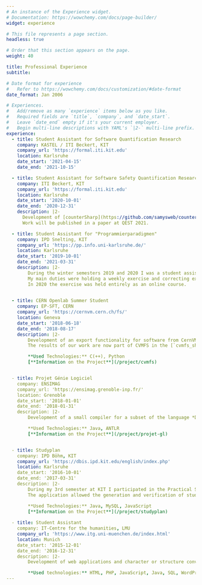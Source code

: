 ```yaml
---
# An instance of the Experience widget.
# Documentation: https://wowchemy.com/docs/page-builder/
widget: experience

# This file represents a page section.
headless: true

# Order that this section appears on the page.
weight: 40

title: Professional Experience
subtitle:

# Date format for experience
#   Refer to https://wowchemy.com/docs/customization/#date-format
date_format: Jan 2006

# Experiences.
#   Add/remove as many `experience` items below as you like.
#   Required fields are `title`, `company`, and `date_start`.
#   Leave `date_end` empty if it's your current employer.
#   Begin multi-line descriptions with YAML's `|2-` multi-line prefix.
experience:
  - title: Student Assistant for Software Quantification Research
    company: KASTEL / ITI Beckert, KIT
    company_url: 'https://formal.iti.kit.edu'
    location: Karlsruhe
    date_start: '2021-04-15'
    date_end: '2021-10-15'

  - title: Student Assistant for Software Safety Quantification Research
    company: ITI Beckert, KIT
    company_url: 'https://formal.iti.kit.edu'
    location: Karlsruhe
    date_start: '2020-10-01'
    date_end: '2020-12-31'
    description: |2-
      Development of [counterSharp](https://github.com/samysweb/counterSharp): A tool for the quantification of C-programs based on specification adherence.  
      Work will be published in a paper at QEST 2021.

  - title: Student Assistant for "Programmierparadigmen"
    company: IPD Snelting, KIT
    company_url: 'https://pp.info.uni-karlsruhe.de/'
    location: Karlsruhe
    date_start: '2019-10-01'
    date_end: '2021-03-31'
    description: |2-
        During the winter semesters 2019 and 2020 I was a student assistant for the lecture on programming paradigms by Prof. Gregor Snelting at KIT.  
        My main duties were holding a weekly exercise and correcting exercise sheets.  
        In 2020 the exercise was held entirely as an online course.
        

  - title: CERN Openlab Summer Student
    company: EP-SFT, CERN
    company_url: 'https://cernvm.cern.ch/fs/'
    location: Geneva
    date_start: '2018-06-18'
    date_end: '2018-08-17'
    description: |2-
        Development of an export functionality for software from CernVM File System (CVMFS) into standalone images in cooperation with Nicholas Hazekamp, another intern in the group.
        The results of our work are now part of CVMFS in the [`cvmfs_shrinkwrap` utility](https://cvmfs.readthedocs.io/en/stable/cpt-shrinkwrap.html).

        **Used Technologies:** C(++), Python  
        [**Information on the Project**](/project/cvmfs)


  - title: Projet Génie Logiciel
    company: ENSIMAG
    company_url: 'https://ensimag.grenoble-inp.fr/'
    location: Grenoble
    date_start: '2018-01-01'
    date_end: '2018-01-31'
    description: |2-
        Development of a small compiler for a subset of the language *Deca* in a team of 5 students

        **Used Technologies:** Java, ANTLR  
        [**Information on the Project**](/project/projet-gl)


  - title: Studyplan
    company: IPD Böhm, KIT
    company_url: 'https://dbis.ipd.kit.edu/english/index.php'
    location: Karlsruhe
    date_start: '2016-10-01'
    date_end: '2017-03-31'
    description: |2-
        During my 3rd semester at KIT I participated in the Practical Software Engineering Project (PSE) in which we developed a web application with a Java based REST-API which was used by a single page JavaScript web app.
        The application allowed the generation and verification of students' curricula

        **Used Technologies:** Java, MySQL, JavaScript  
        [**Information on the Project**](/project/studyplan)
        
  - title: Student Assistant
    company: IT-Centre for the humanities, LMU
    company_url: 'https://www.itg.uni-muenchen.de/index.html'
    location: Munich
    date_start: '2015-12-01'
    date_end: '2016-12-31'
    description: |2-
        Development of web applications and character or structure converters for various projects of the centre including “Biblia Hebraica Transcripta”, “VerbaAlpina”, “Coptic Ostraka Online,  “Atlante linguistico digitale dell’Italia e della Svizzera meridionale”.

        **Used technologies:** HTML, PHP, JavaScript, Java, SQL, WordPress
---
```

